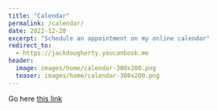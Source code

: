 ```yaml
---
title: "Calendar"
permalink: /calendar/
date: 2022-12-20
excerpt: "Schedule an appointment on my online calendar"
redirect_to: 
  - https://jackdougherty.youcanbook.me
header:
  image: images/home/calendar-300x200.png
  teaser: images/home/calendar-300x200.png
---
```

Go here [this link](https://jackdougherty.youcanbook.me)
